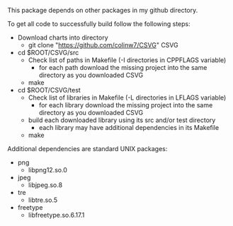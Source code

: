 This package depends on other packages in my github directory.

To get all code to successfully build follow the following steps:
 + Download charts into directory
   + git clone "https://github.com/colinw7/CSVG" CSVG
 + cd $ROOT/CSVG/src
   + Check list of paths in Makefile (-I directories in CPPFLAGS variable)
     + for each path download the missing project into the same directory as you downloaded CSVG
   + make
 + cd $ROOT/CSVG/test
   + Check list of libraries in Makefile (-L directories in LFLAGS variable)
     + for each library download the missing project into the same directory as you downloaded CSVG
   + build each downloaded library using its src and/or test directory
     + each library may have additional dependencies in its Makefile
   + make

Additional dependencies are standard UNIX packages:
 + png
   + libpng12.so.0
 + jpeg
   + libjpeg.so.8
 + tre
   + libtre.so.5
 + freetype
   + libfreetype.so.6.17.1
